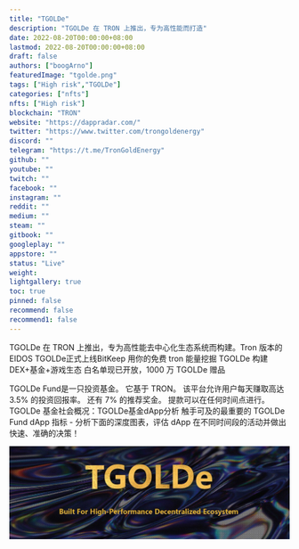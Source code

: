 ```yaml
---
title: "TGOLDe"
description: "TGOLDe 在 TRON 上推出，专为高性能而打造"
date: 2022-08-20T00:00:00+08:00
lastmod: 2022-08-20T00:00:00+08:00
draft: false
authors: ["boogArno"]
featuredImage: "tgolde.png"
tags: ["High risk","TGOLDe"]
categories: ["nfts"]
nfts: ["High risk"]
blockchain: "TRON"
website: "https://dappradar.com/"
twitter: "https://www.twitter.com/trongoldenergy"
discord: ""
telegram: "https://t.me/TronGoldEnergy"
github: ""
youtube: ""
twitch: ""
facebook: ""
instagram: ""
reddit: ""
medium: ""
steam: ""
gitbook: ""
googleplay: ""
appstore: ""
status: "Live"
weight: 
lightgallery: true
toc: true
pinned: false
recommend: false
recommend1: false
---
```

TGOLDe 在 TRON 上推出，专为高性能去中心化生态系统而构建。Tron 版本的 EIDOS
TGOLDe正式上线BitKeep
用你的免费 tron 能量挖掘 TGOLDe
构建DEX+基金+游戏生态
白名单现已开放，1000 万 TGOLDe 赠品

TGOLDe Fund是一只投资基金。 它基于 TRON。 该平台允许用户每天赚取高达 3.5% 的投资回报率。 还有 7% 的推荐奖金。 提款可以在任何时间点进行。
TGOLDe 基金社会概况：TGOLDe基金dApp分析
触手可及的最重要的 TGOLDe Fund dApp 指标 - 分析下面的深度图表，评估 dApp 在不同时间段的活动并做出快速、准确的决策！

![1080x360](1080x360.jpg)



